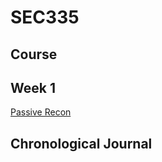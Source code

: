 # SEC335

## Course

## Week 1
[Passive Recon](/calrose/SEC335CR/blob/main/passive-recon)
## Chronological Journal
